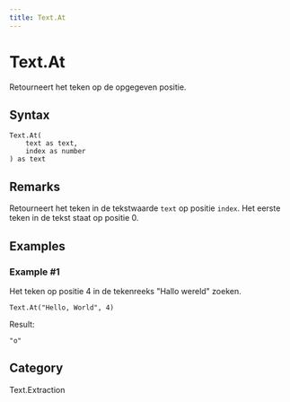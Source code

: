 ```yaml
---
title: Text.At
---
```


# Text.At


Retourneert het teken op de opgegeven positie.


## Syntax

```powerquery
Text.At(
    text as text,
    index as number
) as text
```


## Remarks

Retourneert het teken in de tekstwaarde <code>text</code> op positie <code>index</code>. Het eerste teken in de tekst staat op positie 0.


## Examples

### Example #1 
Het teken op positie 4 in de tekenreeks &#34;Hallo wereld&#34; zoeken.
```powerquery
Text.At("Hello, World", 4)
```

Result: 
```powerquery
"o"
```




## Category
Text.Extraction
